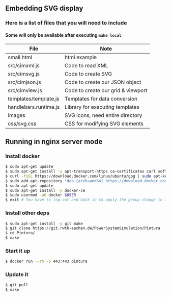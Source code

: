 
## Embedding SVG display ##

### Here is a list of files that you will need to include ###

#### Some will only be available after executing `make local` ####

| File                  | Note                               |
| -------------         | -------------                      |
| small.html            | html example                       |
| src/cimxml.js         | Code to read XML                   |
| src/cimsvg.js         | Code to create SVG                 |
| src/cimjson.js        | Code to create our JSON object     |
| src/cimview.js        | Code to create our grid & viewport |
| templates/template.js | Templates for data conversion      |
| handlebars.runtime.js | Library for executing templates    |
| images                | SVG icons, need entire directory   |
| css/svg.css           | CSS for modifying SVG elements     |

## Running in nginx server mode ##

### Install docker ###
```bash
$ sudo apt-get update
$ sudo apt-get install -y apt-transport-https ca-certificates curl software-properties-common
$ curl -fsSL https://download.docker.com/linux/ubuntu/gpg | sudo apt-key add -
$ sudo add-apt-repository "deb [arch=amd64] https://download.docker.com/linux/ubuntu $(lsb_release -cs) stable"
$ sudo apt-get update
$ sudo apt-get install -y docker-ce
$ sudo usermod -aG docker $USER
$ exit # You have to log out and back in to apply the group change in the previous step
```

### Install other deps ###
```bash
$ sudo apt-get install -y git make
$ git clone https://git.rwth-aachen.de/PowerSystemSimulation/Pintura
$ cd Pintura/
$ make
```

### Start it up ###
```bash
$ docker run --rm -p 443:443 pintura
```

### Update it ###
```bash
$ git pull
$ make
```
